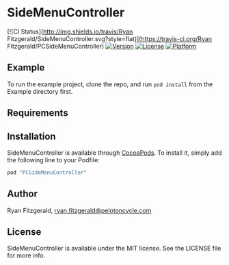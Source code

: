 # SideMenuController

[![CI Status](http://img.shields.io/travis/Ryan Fitzgerald/SideMenuController.svg?style=flat)](https://travis-ci.org/Ryan Fitzgerald/PCSideMenuController)
[![Version](https://img.shields.io/cocoapods/v/SideMenuController.svg?style=flat)](http://cocoapods.org/pods/PCSideMenuController)
[![License](https://img.shields.io/cocoapods/l/SideMenuController.svg?style=flat)](http://cocoapods.org/pods/PCSideMenuController)
[![Platform](https://img.shields.io/cocoapods/p/SideMenuController.svg?style=flat)](http://cocoapods.org/pods/PCSideMenuController)

## Example

To run the example project, clone the repo, and run `pod install` from the Example directory first.

## Requirements

## Installation

SideMenuController is available through [CocoaPods](http://cocoapods.org). To install
it, simply add the following line to your Podfile:

```ruby
pod "PCSideMenuController"
```

## Author

Ryan Fitzgerald, ryan.fitzgerald@pelotoncycle.com

## License

SideMenuController is available under the MIT license. See the LICENSE file for more info.
